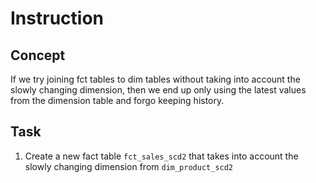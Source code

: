 # Instruction

## Concept 

If we try joining fct tables to dim tables without taking into account the slowly changing dimension, then we end up only using the latest values from the dimension table and forgo keeping history. 

## Task 

1. Create a new fact table `fct_sales_scd2` that takes into account the slowly changing dimension from `dim_product_scd2`



